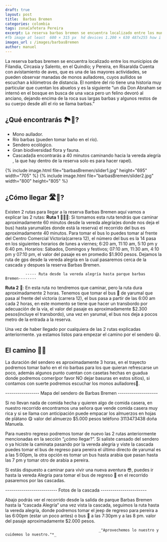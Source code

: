 ```yaml
---
draft: true
layout: post
title:  Barbas Bremen
categories: colombia
tags: zonaCafetera Pereira 
excerpt: La reserva barbas bremen se encuentra localizado entre los municipios de Filandia, Circasia y Salento, en el Quindío; y Pereira, en Risaralda Cuenta con avistamiento de aves, que es una de las mayores actividades, se pueden observar manadas de monos aulladores, cuyos aullidos se escuchan a kilómetros de distancia.Duración del trayecto 1 día
#fb image at least  600 × 315 px  hd devices 1.200 × 630 487x255 how i see it
images_url : /images/barbasBremen
author: manuel
---
```

La reserva barbas bremen se encuentra localizado entre los municipios de Filandia, Circasia y Salento, en el Quindío; y Pereira, en Risaralda Cuenta con avistamiento de aves, que es una de las mayores actividades, se pueden observar manadas de monos aulladores, cuyos aullidos se escuchan a kilómetros de distancia.
El nombre del río tiene una historia muy particular que cuentan los abuelos  y es la siguiente “un dia Don Abraham se internó en el bosque en busca de una vaca pero un felino devoró al anciano, dejando encima de la roca sus largas barbas y algunos restos de su cuerpo desde allí el río se llama barbas.”

## ¿Qué encontrarás 🏞👀?
* Mono aullador.
* Río barbas (pueden tomar baño en el río).
* Sendero ecológico.
* Gran biodiversidad flora y fauna.
* Cascada(la encontrarás a 40 minutos caminando hacia la vereda alegría , la que hay dentro de la reserva solo es para hacer rapel).



<amp-carousel 
    width="800"
    height="600"
    layout="responsive"
    type="slides"
    autoplay
    delay="2000">
    {% include image.html 
        file="barbasBremen/slider1.jpg" 
        height="695" 
        width="705"
    %} 
     {% include image.html 
        file="barbasBremen/slider2.jpg" 
        width="800"
        height="805"
    %} 
</amp-carousel>

## ¿Cómo llegar 🛣🚌?

Existen 2 rutas para llegar a la reserva Barbas Bremen aquí vamos a explicar las 2 rutas:
__Ruta 1__ 🚌🚶🏼:
Si tomamos esta ruta tendrás que caminar aproximadamente 60 minutos desde la vereda alegría(es donde nos deja el bus)  hasta yarumal(es donde está la reserva) el recorrido del bus es aproximadamente 40 minutos. Para tomar el bus lo puedes tomar al frente del Centro Comercial Victoria(carrera 12), el número del bus es la 14 pasa en los siguientes  horarios de lunes a viernes;  6:20 am, 11:10 am, 5:10 pm y 6:40 pm. Horarios: Sábados, Domingos y festivos; 07:10 am, 11:30 am, 4:10 pm y 07:10 pm, el valor del pasaje es en promedio $1.900 pesos. Dejamos la ruta de gps desde la vereda alegría en la cual pasaremos cerca de la cascada y despues la reserva Barbas Bremen.

             ----- Ruta desde la vereda alegría hasta parque barbas Bremen--------

__Ruta 2__ 🚌:
En esta ruta no tendremos que caminar, pero la ruta dura aproximadamente 2  horas. Tenemos que tomar el bus 🚌 de yarumal que pasa al frente del victoria (carrera 12), el bus pasa a partir de las 6:00 am cada 2 horas, en este momento se tiene que hacer un transbordo por adecuación de la vía, el valor del pasaje es aproximadamente $2.300 pesos(incluye el transbordo), una vez en yarumal, el bus nos deja a pocos metro de la entrada a la reserva.

 Una vez de haber llegado por cualquiera de las 2 rutas explicadas anteriormente. ya estamos listos para empezar el camino por el sendero 😃.

## El camino 🚶🏼

La duración del sendero es aproximadamente 3 horas, en el trayecto podremos tomar baño en el río barbas para los que quieran refrescarse un poco, además algunos punto cuentan con casetas hechas en guadua donde podremos comer(por favor NO dejar basuras en estos sitios), si contamos con suerte podremos escuchar los monos aulladores🐒.
 
----------------- Mapa del sendero de Barbas Bremen --------------------

Si no llevan nada de comida hecha y quieren algo de comida casera, en nuestro recorrido encontramos una señora que vende comida casera muy rica y si se llama con anticipación puede empacar los almuerzos en hojas de plátano 😋 valor del almuerzo $5.000 pesos teléfono 3113473438 doña Manuela.


Para nuestro regreso podremos tomar de nuevo las  2 rutas anteriormente mencionadas en la sección “¿cómo llegar?”. Si saliste cansado del sendero o ya hiciste la caminata pasando por la vereda alegría y viste la cascada puedes tomar el bus de regreso para pereira  el último directo de yarumal es a las 5:00pm, la otra opción es tomar un bus hasta arabia que pasan hasta las 7 pm y tomar otro de arabia a pereira.

Si estás dispuesto a caminar para vivir una nueva aventura 😎, puedes ir hasta la vereda Alegría para tomar el bus de regreso 🚌 en el recorrido pasaremos por las cascadas. 

-------------------------- Fotos de la cascada ----------------------- 

Abajo podrás ver el recorrido desde la salida de parque Barbas Bremen hasta la “cascada Alegría”  una vez vista la cascada, seguimos la ruta hasta la vereda alegría, donde podremos tomar el jeep de regreso para pereira a las 6:00pm (estar un poco antes) o  bus 🚌 a las 7:30pm y a las 8 pm. valor del pasaje aproximadamente $2.000 pesos.



                                              _"Aprovechemos lo nuestro y cuidemos lo nuestro."*_










